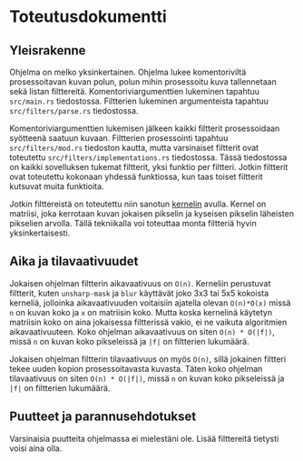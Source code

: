 # Toteutusdokumentti

## Yleisrakenne

Ohjelma on melko yksinkertainen. Ohjelma lukee komentoriviltä prosessoitavan kuvan polun, polun mihin prosessoitu kuva tallennetaan sekä listan filttereitä.
Komentoriviargumenttien lukeminen tapahtuu `src/main.rs` tiedostossa. Filtterien lukeminen argumenteista tapahtuu `src/filters/parse.rs` tiedostossa.

Komentoriviargumenttien lukemisen jälkeen kaikki filtterit prosessoidaan syötteenä saatuun kuvaan.
Filtterien prosessointi tapahtuu `src/filters/mod.rs` tiedoston kautta, mutta varsinaiset filtterit ovat toteutettu `src/filters/implementations.rs` tiedostossa.
Tässä tiedostossa on kaikki sovelluksen tukemat filtterit, yksi funktio per filtteri. Jotkin filtterit ovat toteutettu kokonaan yhdessä funktiossa, kun taas toiset filtterit kutsuvat muita funktioita.

Jotkin filttereistä on toteutettu niin sanotun [kernelin](<https://en.wikipedia.org/wiki/Kernel_(image_processing)>) avulla. Kernel on matriisi, joka kerrotaan kuvan jokaisen pikselin ja kyseisen pikselin läheisten pikselien arvolla.
Tällä tekniikalla voi toteuttaa monta filtteriä hyvin yksinkertaisesti.

## Aika ja tilavaativuudet

Jokaisen ohjelman filtterin aikavaativuus on `O(n)`. Kerneliin perustuvat filtterit, kuten `unsharp-mask` ja `blur` käyttävät joko 3x3 tai 5x5 kokoista kerneliä, jolloinka aikavaativuuden voitaisiin ajatella olevan `O(n)*O(x)` missä `n` on kuvan koko ja `x` on matriisin koko. Mutta koska kernelinä käytetyn matriisin koko on aina jokaisessa filtterissä vakio, ei ne vaikuta algoritmien aikavaativuuteen. Koko ohjelman aikavaativuus on siten `O(n) * O(|f|)`, missä `n` on kuvan koko pikseleissä ja `|f|` on filtterien lukumäärä.

Jokaisen ohjelman filtterin tilavaativuus on myös `O(n)`, sillä jokainen filtteri tekee uuden kopion prosessoitavasta kuvasta. Täten koko ohjelman tilavaativuus on siten `O(n) * O(|f|)`, missä `n` on kuvan koko pikseleissä ja `|f|` on filtterien lukumäärä.

## Puutteet ja parannusehdotukset
Varsinaisia puutteita ohjelmassa ei mielestäni ole. Lisää filttereitä tietysti voisi aina olla.
